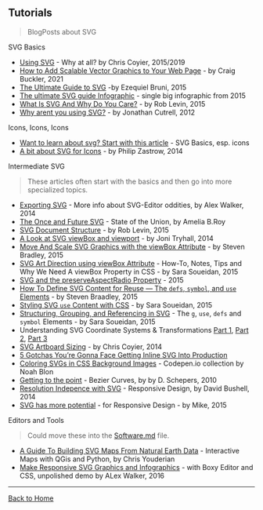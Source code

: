 ## Tutorials

> BlogPosts about SVG

SVG Basics

* [Using SVG](https://css-tricks.com/using-svg/) - Why at all? by Chris Coyier, 2015/2019
* [How to Add Scalable Vector Graphics to Your Web Page](http://www.sitepoint.com/add-svg-to-web-page/) - by Craig Buckler, 2021
* [The Ultimate Guide to SVG](https://www.webdesignerdepot.com/2015/01/the-ultimate-guide-to-svg/) -by Ezequiel Bruni, 2015
* [The ultimate SVG guide Infographic](https://psdtowp.net/svg.html) - single big infographic from 2015
* [What Is SVG And Why Do You Care?](https://unicorn-ui.com/blog/what-is-svg-and-why-do-you-care.html) - by Rob Levin, 2015
* [Why arent you using SVG?](https://code.tutsplus.com/tutorials/why-arent-you-using-svg--net-25414) - by  Jonathan Cutrell, 2012

Icons, Icons, Icons

* [Want to learn about svg? Start with this article](https://www.designyourway.net/blog/resources/want-to-learn-about-svg-start-with-this-article/) - SVG Basics, esp. icons
* [A bit about SVG for Icons](http://seesparkbox.com/foundry/a_bit_about_svg) - by Philip Zastrow, 2014

Intermediate SVG
> These articles often start with the basics and then go into more specialized topics.

* [Exporting SVG](https://www.sitepoint.com/designers-guide-working-with-svg/) - More info about SVG-Editor oddities, by Alex Walker, 2014
* [The Once and Future SVG](http://radar.oreilly.com/2014/11/the-once-and-future-svg.html) - State of the Union, by Amelia B.Roy
* [SVG Document Structure](https://unicorn-ui.com/blog/svg-document-structure.html) - by Rob Levin, 2015
* [A Look at SVG viewBox and viewport](https://jonitrythall.com/svg-viewbox-and-viewport) - by Joni Tryhall, 2014
* [Move And Scale SVG Graphics with the viewBox Attribute](http://www.vanseodesign.com/web-design/svg-viewbox/) - by Steven Bradley, 2015
* [SVG Art Direction using viewBox Attribute](http://sarasoueidan.com/blog/svg-art-direction-using-viewbox/) - How-To, Notes, Tips and Why We Need A viewBox Property in CSS - by Sara Soueidan, 2015
* [SVG and the preserveAspectRadio Property](https://unmatchedstyle.com/news/svg-and-the-preserveaspectratio-property.php) - 2015
* [How To Define SVG Content for Reuse — The `defs`, `symbol`, and `use` Elements](http://www.vanseodesign.com/web-design/svg-definition-reuse/) - by Steven Braadley, 2015
* [Styling SVG `use` Content with CSS](http://tympanus.net/codrops/2015/07/16/styling-svg-use-content-css/) - by Sara Soueidan, 2015
* [Structuring, Grouping, and Referencing in SVG](http://sarasoueidan.com/blog/structuring-grouping-referencing-in-svg/) - The `g`, `use`, `defs` and `symbol` Elements - by Sara Soueidan, 2015
* Understanding SVG Coordinate Systems & Transformations [Part 1](http://sarasoueidan.com/blog/svg-coordinate-systems/ "The viewport, viewBox, & preserveAspectRatio"), [Part 2](http://sarasoueidan.com/blog/svg-transformations/ "The transform Attribute"), [Part 3](http://sarasoueidan.com/blog/nesting-svgs/ "Establishing New Viewports")
* [SVG Artboard Sizing](https://css-tricks.com/svg-artboard-sizing/) - by Chris Coyier, 2014
* [5 Gotchas You’re Gonna Face Getting Inline SVG Into Production](https://css-tricks.com/gotchas-on-getting-svg-into-production/)
* [Coloring SVGs in CSS Background Images](https://codepen.io/noahblon/pens/tags/?selected_tag=background) - Codepen.io collection by Noah Blon
* [Getting to the point](http://schepers.cc/getting-to-the-point) - Bezier Curves, by by D. Schepers,   2010
* [Resolution Indepence with SVG](http://www.smashingmagazine.com/2012/01/16/resolution-independence-with-svg/) - Responsive Design, by David Bushell, 2014
* [SVG has more potential](https://madebymike.com.au/writing/svg-has-more-potential/) - for Responsive Design - by Mike, 2015

Editors and Tools
> Could move these into the [Software.md](Software.md) file.

* [A Guide To Building SVG Maps From Natural Earth Data](http://www.smashingmagazine.com/2015/09/making-svg-maps-from-natural-earth-data/) - Interactive Maps with QGis and Python, by Chris Youderian
* [Make Responsive SVG Graphics and Infographics](https://www.sitepoint.com/make-responsive-svg-graphs-infographics) -  with Boxy Editor and CSS, unpolished demo by ALex Walker, 2016

---
[Back to Home](https://github.com/knbknb/awesome-svg)
